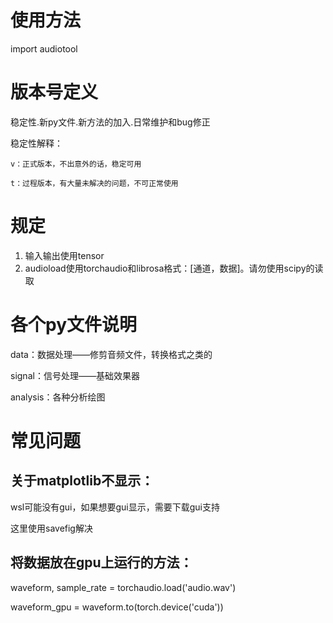 # 使用方法

import audiotool

# 版本号定义

稳定性.新py文件.新方法的加入.日常维护和bug修正

稳定性解释：

    v：正式版本，不出意外的话，稳定可用

    t：过程版本，有大量未解决的问题，不可正常使用

# 规定

1. 输入输出使用tensor
2. audioload使用torchaudio和librosa格式：[通道，数据]。请勿使用scipy的读取

# 各个py文件说明

data：数据处理——修剪音频文件，转换格式之类的

signal：信号处理——基础效果器

analysis：各种分析绘图

# 常见问题

## 关于matplotlib不显示：

wsl可能没有gui，如果想要gui显示，需要下载gui支持

这里使用savefig解决

## 将数据放在gpu上运行的方法：

waveform, sample_rate = torchaudio.load('audio.wav')

waveform_gpu = waveform.to(torch.device('cuda'))

